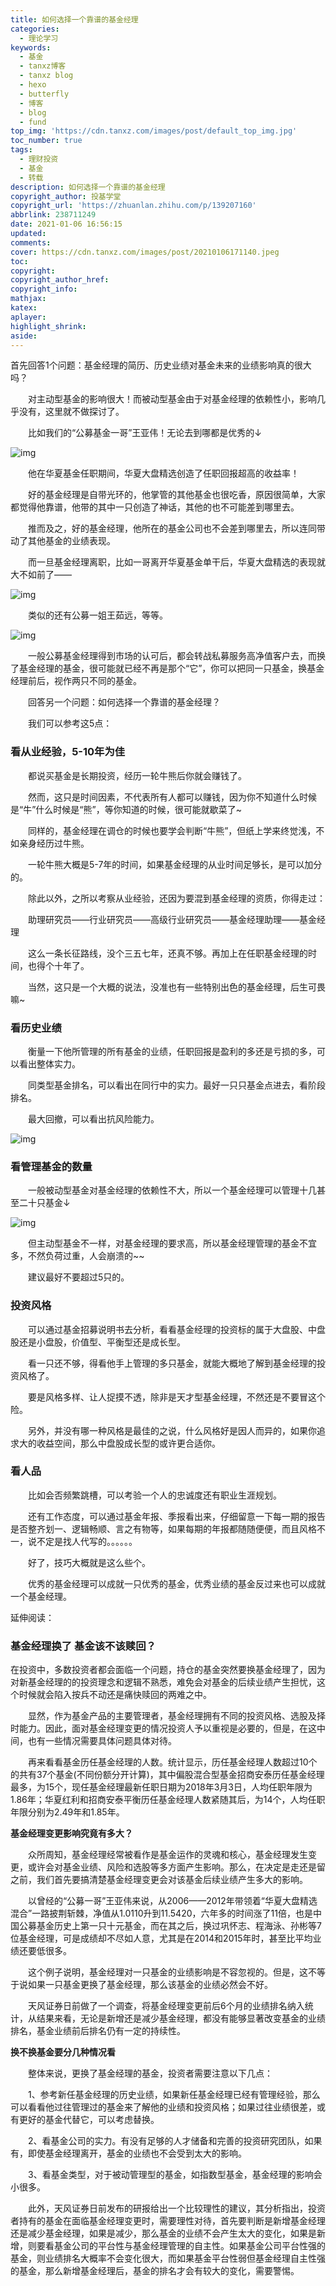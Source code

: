 ```yaml
---
title: 如何选择一个靠谱的基金经理
categories:
  - 理论学习
keywords:
  - 基金
  - tanxz博客
  - tanxz blog
  - hexo
  - butterfly
  - 博客
  - blog
  - fund
top_img: 'https://cdn.tanxz.com/images/post/default_top_img.jpg'
toc_number: true
tags:
  - 理财投资
  - 基金
  - 转载
description: 如何选择一个靠谱的基金经理
copyright_author: 投基学堂
copyright_url: 'https://zhuanlan.zhihu.com/p/139207160'
abbrlink: 238711249
date: 2021-01-06 16:56:15
updated:
comments:
cover: https://cdn.tanxz.com/images/post/20210106171140.jpeg
toc:
copyright:
copyright_author_href:
copyright_info:
mathjax:
katex:
aplayer:
highlight_shrink:
aside:
---
```


首先回答1个问题：基金经理的简历、历史业绩对基金未来的业绩影响真的很大吗？

　　对主动型基金的影响很大！而被动型基金由于对基金经理的依赖性小，影响几乎没有，这里就不做探讨了。

　　比如我们的“公募基金一哥”王亚伟！无论去到哪都是优秀的↓

![img](https://pic4.zhimg.com/80/v2-77a372530c158d68fea931df984c3bb3_1440w.jpg)

　　他在华夏基金任职期间，华夏大盘精选创造了任职回报超高的收益率！

　　好的基金经理是自带光环的，他掌管的其他基金也很吃香，原因很简单，大家都觉得他靠谱，他带的其中一只创造了神话，其他的也不可能差到哪里去。

　　推而及之，好的基金经理，他所在的基金公司也不会差到哪里去，所以连同带动了其他基金的业绩表现。

　　而一旦基金经理离职，比如一哥离开华夏基金单干后，华夏大盘精选的表现就大不如前了——

![img](https://pic4.zhimg.com/80/v2-58daf165c7dcc39c322fd94772597043_1440w.jpg)

　　类似的还有公募一姐王茹远，等等。

![img](https://pic2.zhimg.com/80/v2-a8adf89899ea6c6780f02322995da4fd_1440w.jpg)

　　一般公募基金经理得到市场的认可后，都会转战私募服务高净值客户去，而换了基金经理的基金，很可能就已经不再是那个“它”，你可以把同一只基金，换基金经理前后，视作两只不同的基金。

　　回答另一个问题：如何选择一个靠谱的基金经理？

　　我们可以参考这5点：

### **看从业经验，5-10年为佳**

　　都说买基金是长期投资，经历一轮牛熊后你就会赚钱了。

　　然而，这只是时间因素，不代表所有人都可以赚钱，因为你不知道什么时候是“牛”什么时候是“熊”，等你知道的时候，很可能就歇菜了~

　　同样的，基金经理在调仓的时候也要学会判断“牛熊”，但纸上学来终觉浅，不如亲身经历过牛熊。

　　一轮牛熊大概是5-7年的时间，如果基金经理的从业时间足够长，是可以加分的。

　　除此以外，之所以考察从业经验，还因为要混到基金经理的资质，你得走过：

　　助理研究员——行业研究员——高级行业研究员——基金经理助理——基金经理

　　这么一条长征路线，没个三五七年，还真不够。再加上在任职基金经理的时间，也得个十年了。

　　当然，这只是一个大概的说法，没准也有一些特别出色的基金经理，后生可畏嘛~

### **看历史业绩**

　　衡量一下他所管理的所有基金的业绩，任职回报是盈利的多还是亏损的多，可以看出整体实力。

　　同类型基金排名，可以看出在同行中的实力。最好一只只基金点进去，看阶段排名。

　　最大回撤，可以看出抗风险能力。

![img](https://pic1.zhimg.com/80/v2-a1f74037f0319b216a254e122bbf637c_1440w.jpg)

### **看管理基金的数量**

　　一般被动型基金对基金经理的依赖性不大，所以一个基金经理可以管理十几甚至二十只基金↓

![img](https://pic3.zhimg.com/80/v2-146b9ec881455994c8cc47709729c65a_1440w.jpg)

　　但主动型基金不一样，对基金经理的要求高，所以基金经理管理的基金不宜多，不然负荷过重，人会崩溃的~~

　　建议最好不要超过5只的。

### **投资风格**

　　可以通过基金招募说明书去分析，看看基金经理的投资标的属于大盘股、中盘股还是小盘股，价值型、平衡型还是成长型。

　　看一只还不够，得看他手上管理的多只基金，就能大概地了解到基金经理的投资风格了。

　　要是风格多样、让人捉摸不透，除非是天才型基金经理，不然还是不要冒这个险。

　　另外，并没有哪一种风格是最佳的之说，什么风格好是因人而异的，如果你追求大的收益空间，那么中盘股成长型的或许更合适你。

### **看人品**

　　比如会否频繁跳槽，可以考验一个人的忠诚度还有职业生涯规划。

　　还有工作态度，可以通过基金年报、季报看出来，仔细留意一下每一期的报告是否整齐划一、逻辑畅顺、言之有物等，如果每期的年报都随随便便，而且风格不一，说不定是找人代写的。。。。。。

　　好了，技巧大概就是这么些个。

　　优秀的基金经理可以成就一只优秀的基金，优秀业绩的基金反过来也可以成就一个基金经理。

延伸阅读：

### 基金经理换了 基金该不该赎回？

在投资中，多数投资者都会面临一个问题，持仓的基金突然要换基金经理了，因为对新基金经理的的投资理念和逻辑不熟悉，难免会对基金的后续业绩产生担忧，这个时候就会陷入按兵不动还是痛快赎回的两难之中。



　　显然，作为基金产品的主要管理者，基金经理拥有不同的投资风格、选股及择时能力。因此，面对基金经理变更的情况投资人予以重视是必要的，但是，在这中间，也有一些情况需要具体问题具体对待。

　　再来看看基金历任基金经理的人数。统计显示，历任基金经理人数超过10个的共有37个基金(不同份额分开计算)，其中偏股混合型基金招商安泰历任基金经理最多，为15个，现任基金经理最新任职日期为2018年3月3日，人均任职年限为1.86年；华夏红利和招商安泰平衡历任基金经理人数紧随其后，为14个，人均任职年限分别为2.49年和1.85年。

**基金经理变更影响究竟有多大？**

　　众所周知，基金经理经常被看作是基金运作的灵魂和核心，基金经理发生变更，或许会对基金业绩、风险和选股等多方面产生影响。那么，在决定是走还是留之前，我们首先要搞清楚基金经理变更会对该基金后续业绩产生多大的影响。

　　以曾经的“公募一哥”王亚伟来说，从2006——2012年带领着“华夏大盘精选混合”一路披荆斩棘，净值从1.0110升到11.5420，六年多的时间涨了11倍，也是中国公募基金历史上第一只十元基金，而在其之后，换过巩怀志、程海泳、孙彬等7位基金经理，可是成绩却不尽如人意，尤其是在2014和2015年时，甚至比平均业绩还要低很多。

　　这个例子说明，基金经理对一只基金的业绩影响是不容忽视的。但是，这不等于说如果一只基金更换了基金经理，那么该基金的业绩必然会不好。

　　天风证券日前做了一个调查，将基金经理变更前后6个月的业绩排名纳入统计，从结果来看，无论是新增还是减少基金经理，都没有能够显著改变基金的业绩排名，基金业绩前后排名仍有一定的持续性。

**换不换基金要分几种情况看**

　　整体来说，更换了基金经理的基金，投资者需要注意以下几点：

　　1、参考新任基金经理的历史业绩，如果新任基金经理已经有管理经验，那么可以看看他过往管理过的基金来了解他的业绩和投资风格；如果过往业绩很差，或有更好的基金代替它，可以考虑替换。

　　2、看基金公司的实力。有没有足够的人才储备和完善的投资研究团队，如果有，即使基金经理离开，基金的业绩也不会受到太大的影响。

　　3、看基金类型，对于被动管理型的基金，如指数型基金，基金经理的影响会小很多。

　　此外，天风证券日前发布的研报给出一个比较理性的建议，其分析指出，投资者持有的基金在面临基金经理变更时，需要理性对待，首先要判断是新增基金经理还是减少基金经理，如果是减少，那么基金的业绩不会产生太大的变化，如果是新增，则要看基金公司的平台性与基金经理管理的自主性。如果基金公司平台性强的基金，则业绩排名大概率不会变化很大，而如果基金平台性弱但基金经理自主性强的基金，那么新增基金经理后，基金的排名才会有较大的变化，需要警惕。